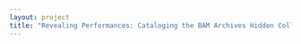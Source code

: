 ```yaml
--- 
layout: project 
title: "Revealing Performances: Cataloging the BAM Archives Hidden Collection" 
---
```



